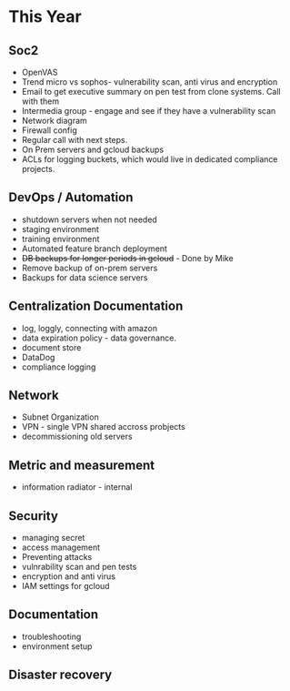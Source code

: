 # This Year

##  Soc2
-  OpenVAS
-  Trend micro vs sophos- vulnerability scan, anti virus and encryption
-  Email to get executive summary on pen test from clone systems. Call with them
-  Intermedia group - engage and see if they have a vulnerability scan
-  Network diagram
-  Firewall config
-  Regular call with next steps.
-  On Prem servers and gcloud backups
-  ACLs for logging buckets, which would live in dedicated compliance projects.

## DevOps / Automation
- shutdown servers when not needed
- staging environment
- training environment
- Automated feature branch deployment
- ~~DB backups for longer periods in gcloud~~ - Done by Mike
- Remove backup of on-prem servers
- Backups for data science servers

## Centralization Documentation
- log, loggly, connecting with amazon
- data expiration policy - data governance.
- document store
- DataDog
- compliance logging

## Network
- Subnet Organization
- VPN - single VPN shared accross probjects
- decommissioning old servers

## Metric and measurement
- information radiator - internal

## Security
- managing secret
- access management
- Preventing attacks
- vulnrability scan and pen tests
- encryption and anti virus
- IAM settings for gcloud

## Documentation
- troubleshooting
- environment setup

## Disaster recovery

